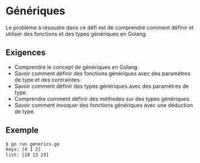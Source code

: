 # Génériques

Le problème à résoudre dans ce défi est de comprendre comment définir et utiliser des fonctions et des types génériques en Golang.

## Exigences

- Comprendre le concept de génériques en Golang.
- Savoir comment définir des fonctions génériques avec des paramètres de type et des contraintes.
- Savoir comment définir des types génériques avec des paramètres de type.
- Comprendre comment définir des méthodes sur des types génériques.
- Savoir comment invoquer des fonctions génériques avec une déduction de type.

## Exemple

```sh
$ go run generics.go
keys: [4 1 2]
list: [10 13 23]
```
